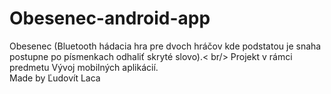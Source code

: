 # Obesenec-android-app
Obesenec (Bluetooth hádacia hra pre dvoch hráčov kde podstatou je snaha postupne po písmenkach odhaliť skryté slovo).< br/>
Projekt v rámci predmetu Vývoj mobilných aplikácií. <br />
Made by Ľudovít Laca
